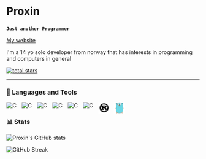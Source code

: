 # Proxin

**`Just another Programmer`**

<a href="https://proxin420.github.io/links/">My website</a>

I'm a 14 yo solo developer from norway that has interests in programming and computers in general

<p>
      <a href="https://github.com/Proxin420?tab=repositories&sort=stargazers">
         <img alt="total stars" title="Total stars on GitHub" src="https://custom-icon-badges.demolab.com/github/stars/Proxin420?color=55960c&style=for-the-badge&labelColor=488207&logo=star"/></a>
</p>

---

### 🧰 Languages and Tools

<img align="left" alt="C" width="30px" style="padding-right:10px;" src="https://cdn.jsdelivr.net/gh/devicons/devicon/icons/linux/linux-original.svg" />
<img align="left" alt="C" width="30px" style="padding-right:10px;" src="https://cdn.jsdelivr.net/gh/devicons/devicon/icons/html5/html5-original.svg" />
<img align="left" alt="C" width="30px" style="padding-right:10px;" src="https://cdn.jsdelivr.net/gh/devicons/devicon/icons/css3/css3-original.svg" />
<img align="left" alt="C" width="30px" style="padding-right:10px;" src="https://cdn.jsdelivr.net/gh/devicons/devicon/icons/python/python-original.svg" />
<img align="left" alt="C" width="30px" style="padding-right:10px;" src="https://cdn.jsdelivr.net/gh/devicons/devicon/icons/bash/bash-original.svg" />
<img align="left" alt="C" width="30px" style="padding-right:10px;" src="https://cdn.jsdelivr.net/gh/devicons/devicon/icons/c/c-original.svg" />
<img align="left" alt="C" width="30px" style="padding-right:10px;" src="https://github.com/devicons/devicon/blob/master/icons/rust/rust-plain.svg" />
<img align="left" alt="C" width="30px" style="padding-right:10px;" src="https://github.com/devicons/devicon/blob/master/icons/go/go-original.svg" />
<br />

### 📊 Stats

![Proxin's GitHub stats](https://github-readme-stats.vercel.app/api?username=Proxin420&show_icons=true&theme=gruvbox)

![GitHub Streak](https://streak-stats.demolab.com?user=Proxin420&theme=gruvbox&border_radius=4.5)
